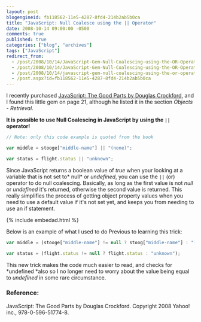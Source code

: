 ```yaml
---
layout: post
blogengineid: fb118562-11e5-4287-8fd4-214b2ab5b0ca
title: "JavaScript: Null Coalesce using the || Operator"
date: 2008-10-14 09:00:00 -0500
comments: true
published: true
categories: ["blog", "archives"]
tags: ["JavaScript"]
redirect_from: 
  - /post/2008/10/14/JavaScript-Gem-Null-Coalescing-using-the-OR-Operator.aspx
  - /post/2008/10/14/JavaScript-Gem-Null-Coalescing-using-the-OR-Operator
  - /post/2008/10/14/javascript-gem-null-coalescing-using-the-or-operator
  - /post.aspx?id=fb118562-11e5-4287-8fd4-214b2ab5b0ca
---
```

<!-- more -->

I recently purchased <a href="https://amzn.to/2XtWRz6">JavaScript: The Good Parts by Douglas Crockford</a>, and I found this little gem on page 21, although he listed it in the section *Objects - Retrieval*.

**It is possible to use Null Coalescing in JavaScript by using the `||` operator!**

```javascript
// Note: only this code example is quoted from the book

var middle = stooge["middle-name"] || "(none)";

var status = flight.status || "unknown";
```

Since JavaScript returns a boolean value of *true* when your looking at a variable that is not set to* null* or *undefined*, you can use the `||` (or) operator to do null coalescing. Basically, as long as the first value is not *null* or *undefined* it's returned, otherwise the second value is returned. This really simplifies the process of getting object property values when you need to use a default value if it's not set yet, and keeps you from needing to use an if statement.

{% include embedad.html %}

Below is an example of what I used to do Previous to learning this trick: 

```javascript
var middle = (stooge["middle-name"] != null ? stoog["middle-name"] : "(none)");

var status = (flight.status != null ? flight.status : "unknown");
```

This new trick makes the code much easier to read, and checks for *undefined *also so I no longer need to worry about the value being equal to *undefined* in some rare circumstance.

### Reference:

JavaScript: The Good Parts by Douglas Crockford. Copyright 2008 Yahoo! inc., 978-0-596-51774-8.
